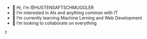 - 👋 Hi, I’m @HUSTENSAFTSCHMUGGLER
- 👀 I’m interested in AIs and anything common with IT
- 🌱 I’m currently learning Machine Lerning and Web Development
- 💞️ I’m looking to collaborate on everything

<!---
HUSTENSAFTSCHMUGGLER/HUSTENSAFTSCHMUGGLER is a ✨ special ✨ repository because its `README.md` (this file) appears on your GitHub profile.
You can click the Preview link to take a look at your changes.
--->f
